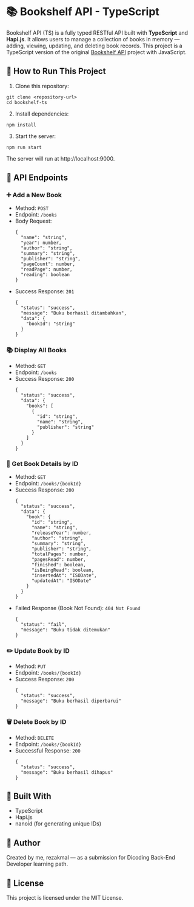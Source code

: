 # 📚 Bookshelf API - TypeScript

Bookshelf API (TS) is a fully typed RESTful API built with **TypeScript** and **Hapi.js**. It allows users to manage a collection of books in memory — adding, viewing, updating, and deleting book records. This project is a TypeScript version of the original [Bookshelf API](https://github.com/rezakmal/boookshelf) project with JavaScript.

## 🚀 How to Run This Project
1. Clone this repository:
```
git clone <repository-url>
cd bookshelf-ts
```

2. Install dependencies:
```
npm install
```

3. Start the server:
```
npm run start
```

The server will run at http://localhost:9000.


## 🔗 API Endpoints

### ➕ Add a New Book
- Method: `POST`
- Endpoint: `/books`
- Body Request:
  ```
  {
    "name": "string",
    "year": number,
    "author": "string",
    "summary": "string",
    "publisher": "string",
    "pageCount": number,
    "readPage": number,
    "reading": boolean
  }
  ```
- Success Response: `201`
    ```
    {
      "status": "success",
      "message": "Buku berhasil ditambahkan",
      "data": {
        "bookId": "string"
      }
  }
  ```

### 📚 Display All Books
- Method: `GET`
- Endpoint: `/books`
- Success Response: `200`
  ```
  {
    "status": "success",
    "data": {
      "books": [
        {
          "id": "string",
          "name": "string",
          "publisher": "string"
        }
      ]
    }
  }
  ```

### 📖 Get Book Details by ID
- Method: `GET`
- Endpoint: `/books/{bookId}`
- Success Response: `200`
  ```
  {
    "status": "success",
    "data": {
      "book": {
        "id": "string",
        "name": "string",
        "releaseYear": number,
        "author": "string",
        "summary": "string",
        "publisher": "string",
        "totalPages": number,
        "pagesRead": number,
        "finished": boolean,
        "isBeingRead": boolean,
        "insertedAt": "ISODate",
        "updatedAt": "ISODate"
      }
    }
  }
  ```
- Failed Response (Book Not Found): `404 Not Found`
  ```
  {
    "status": "fail",
    "message": "Buku tidak ditemukan"
  }
  ```

### ✏️ Update Book by ID
- Method: `PUT`
- Endpoint: `/books/{bookId}`
- Success Response: `200`
  ```
  {
    "status": "success",
    "message": "Buku berhasil diperbarui"
  }
  ```

### 🗑️ Delete Book by ID
- Method: `DELETE`
- Endpoint: `/books/{bookId}`
- Successful Response: `200`
  ```
  {
    "status": "success",
    "message": "Buku berhasil dihapus"
  }
  ```


## 🧠 Built With
- TypeScript
- Hapi.js
- nanoid (for generating unique IDs)


## 👤 Author
Created by me, rezakmal — as a submission for Dicoding Back-End Developer learning path.


## 📄 License
This project is licensed under the MIT License.
